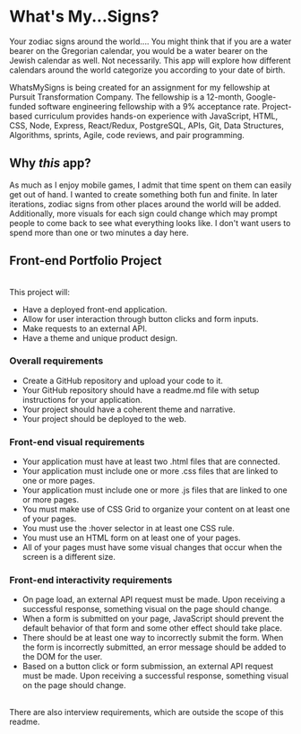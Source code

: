 # What's My...Signs?
Your zodiac signs around the world....
You might think that if you are a water bearer on the Gregorian calendar, you would be a water bearer on the Jewish calendar as well. Not necessarily. This app will explore how different calendars around the world categorize you according to your date of birth.

WhatsMySigns is being created for an assignment for my fellowship at Pursuit Transformation Company. The fellowship is a 12-month, Google-funded software engineering fellowship with a 9% acceptance rate. Project-based curriculum provides hands-on experience with JavaScript, HTML, CSS, Node, Express, React/Redux, PostgreSQL, APIs, Git, Data Structures, Algorithms, sprints, Agile, code reviews, and pair programming.
<br>

<h2>Why <em>this</em> app?</h2> 
As much as I enjoy mobile games, I admit that time spent on them can easily get out of hand. I wanted to create something both fun and finite. In later iterations, zodiac signs from other places around the world will be added. Additionally, more visuals for each sign could change which may prompt people to come back to see what everything looks like. I don't want users to spend more than one or two minutes a day here.
<br>
<h2>Front-end Portfolio Project</h2>
<br>
This project will:
<ul>
<li>    Have a deployed front-end application.
 <li>       Allow for user interaction through button clicks and form inputs.
 <li>       Make requests to an external API.
  <li>      Have a theme and unique product design.
</ul>
    <h3>Overall requirements</h3>
<ul>
<li>        Create a GitHub repository and upload your code to it.
 <li>       Your GitHub repository should have a readme.md file with setup instructions for your application.
  <li>      Your project should have a coherent theme and narrative.
  <li>      Your project should be deployed to the web.
</ul>
 <h3>Front-end visual requirements</h3>
<ul>
<li>        Your application must have at least two .html files that are connected.
 <li>       Your application must include one or more .css files that are linked to one or more pages.
 <li>       Your application must include one or more .js files that are linked to one or more pages.
<li>        You must make use of CSS Grid to organize your content on at least one of your pages.
 <li>       You must use the :hover selector in at least one CSS rule.
  <li>      You must use an HTML form on at least one of your pages.
 <li>       All of your pages must have some visual changes that occur when the screen is a different size.
</ul>
 <h3>Front-end interactivity requirements</h3>
<ul>
<li>        On page load, an external API request must be made. Upon receiving a successful response, something visual on the page should change.
 <li>       When a form is submitted on your page, JavaScript should prevent the default behavior of that form and some other effect should take place.
 <li>       There should be at least one way to incorrectly submit the form. When the form is incorrectly submitted, an error message should be added to the DOM for the user.
<li>        Based on a button click or form submission, an external API request must be made. Upon receiving a successful response, something visual on the page should change.
</ul>
<br/>
There are also interview requirements, which are outside the scope of this readme.

